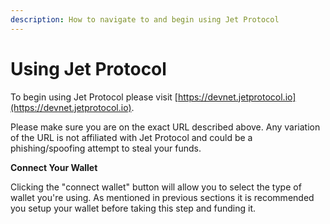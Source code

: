 ```yaml
---
description: How to navigate to and begin using Jet Protocol
---
```


# Using Jet Protocol

To begin using Jet Protocol please visit [https://devnet.jetprotocol.io](https://devnet.jetprotocol.io).

Please make sure you are on the exact URL described above. Any variation of the URL is not affiliated with Jet Protocol and could be a phishing/spoofing attempt to steal your funds. 

**Connect Your Wallet**

Clicking the "connect wallet" button will allow you to select the type of wallet you're using. As mentioned in previous sections it is recommended you setup your wallet before taking this step and funding it. 

